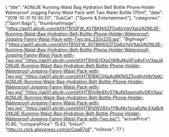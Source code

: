 {
	"title": "AONIJIE Running Waist Bag Hydration Belt Bottle Phone Holder Waterproof Jogging Fanny Waist Pack with Two Water Bottle 170ml",
	"date": "2018-10-31 10:30:20",
	"SubCat": ["Sports & Entertainment"],
	"categories": ["Sport Bags"],
	"thumbnailImage": "https://ae01.alicdn.com/kf/HTB1GFW_XljTBKNjSZFDq6zVgVXaU/AONIJIE-Running-Waist-Bag-Hydration-Belt-Bottle-Phone-Holder-Waterproof-Jogging-Fanny-Waist-Pack-with-Two.jpg_220x220.jpg",
	"BigImage": ["https://ae01.alicdn.com/kf/HTB1GFW_XljTBKNjSZFDq6zVgVXaU/AONIJIE-Running-Waist-Bag-Hydration-Belt-Bottle-Phone-Holder-Waterproof-Jogging-Fanny-Waist-Pack-with-Two.jpg","https://ae01.alicdn.com/kf/HTB1HEr5XpOWBuNjy0Fiq6xFxVXas/AONIJIE-Running-Waist-Bag-Hydration-Belt-Bottle-Phone-Holder-Waterproof-Jogging-Fanny-Waist-Pack-with-Two.jpg","https://ae01.alicdn.com/kf/HTB1BKC0XaAoBKNjSZSyq6yHAVXaK/AONIJIE-Running-Waist-Bag-Hydration-Belt-Bottle-Phone-Holder-Waterproof-Jogging-Fanny-Waist-Pack-with-Two.jpg","https://ae01.alicdn.com/kf/HTB1mNr8Xv5TBuNjSspmq6yDRVXas/AONIJIE-Running-Waist-Bag-Hydration-Belt-Bottle-Phone-Holder-Waterproof-Jogging-Fanny-Waist-Pack-with-Two.jpg","https://ae01.alicdn.com/kf/HTB1dW26Xx1YBuNjy1zcq6zNcXXaB/AONIJIE-Running-Waist-Bag-Hydration-Belt-Bottle-Phone-Holder-Waterproof-Jogging-Fanny-Waist-Pack-with-Two.jpg"],
	"actualPrice": 10.80,
	"comparePrice": 15.43,
	"linkurl": "http://s.click.aliexpress.com/e/CpaR7s8",
	"inStock": 77
}
